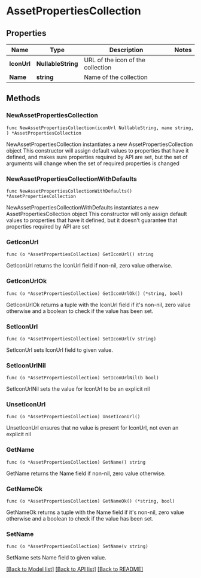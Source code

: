 # AssetPropertiesCollection

## Properties

Name | Type | Description | Notes
------------ | ------------- | ------------- | -------------
**IconUrl** | **NullableString** | URL of the icon of the collection | 
**Name** | **string** | Name of the collection | 

## Methods

### NewAssetPropertiesCollection

`func NewAssetPropertiesCollection(iconUrl NullableString, name string, ) *AssetPropertiesCollection`

NewAssetPropertiesCollection instantiates a new AssetPropertiesCollection object
This constructor will assign default values to properties that have it defined,
and makes sure properties required by API are set, but the set of arguments
will change when the set of required properties is changed

### NewAssetPropertiesCollectionWithDefaults

`func NewAssetPropertiesCollectionWithDefaults() *AssetPropertiesCollection`

NewAssetPropertiesCollectionWithDefaults instantiates a new AssetPropertiesCollection object
This constructor will only assign default values to properties that have it defined,
but it doesn't guarantee that properties required by API are set

### GetIconUrl

`func (o *AssetPropertiesCollection) GetIconUrl() string`

GetIconUrl returns the IconUrl field if non-nil, zero value otherwise.

### GetIconUrlOk

`func (o *AssetPropertiesCollection) GetIconUrlOk() (*string, bool)`

GetIconUrlOk returns a tuple with the IconUrl field if it's non-nil, zero value otherwise
and a boolean to check if the value has been set.

### SetIconUrl

`func (o *AssetPropertiesCollection) SetIconUrl(v string)`

SetIconUrl sets IconUrl field to given value.


### SetIconUrlNil

`func (o *AssetPropertiesCollection) SetIconUrlNil(b bool)`

 SetIconUrlNil sets the value for IconUrl to be an explicit nil

### UnsetIconUrl
`func (o *AssetPropertiesCollection) UnsetIconUrl()`

UnsetIconUrl ensures that no value is present for IconUrl, not even an explicit nil
### GetName

`func (o *AssetPropertiesCollection) GetName() string`

GetName returns the Name field if non-nil, zero value otherwise.

### GetNameOk

`func (o *AssetPropertiesCollection) GetNameOk() (*string, bool)`

GetNameOk returns a tuple with the Name field if it's non-nil, zero value otherwise
and a boolean to check if the value has been set.

### SetName

`func (o *AssetPropertiesCollection) SetName(v string)`

SetName sets Name field to given value.



[[Back to Model list]](../README.md#documentation-for-models) [[Back to API list]](../README.md#documentation-for-api-endpoints) [[Back to README]](../README.md)


